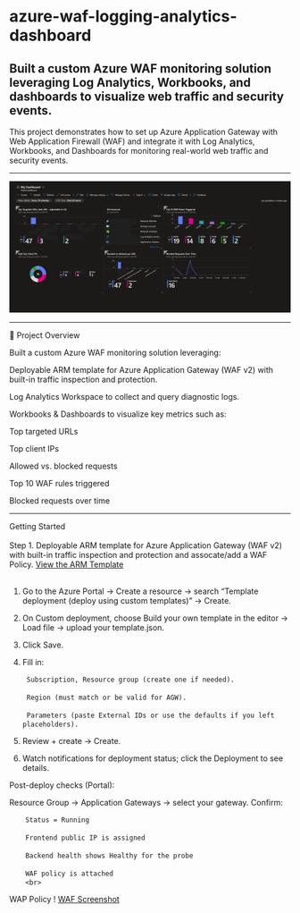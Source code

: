 # azure-waf-logging-analytics-dashboard
Built a custom Azure WAF monitoring solution leveraging Log Analytics, Workbooks, and dashboards to visualize web traffic and security events.
---
This project demonstrates how to set up Azure Application Gateway with Web Application Firewall (WAF) and integrate it with Log Analytics, Workbooks, and Dashboards for monitoring real-world web traffic and security events.

---

![Dashboard Screenshot](MyDashboard.png)

---

🚀 Project Overview

Built a custom Azure WAF monitoring solution leveraging:

Deployable ARM template for Azure Application Gateway (WAF v2) with built-in traffic inspection and protection.

Log Analytics Workspace to collect and query diagnostic logs.

Workbooks & Dashboards to visualize key metrics such as:

Top targeted URLs

Top client IPs

Allowed vs. blocked requests

Top 10 WAF rules triggered

Blocked requests over time

---
Getting Started<br>
<br>
Step 1.
Deployable ARM template for Azure Application Gateway (WAF v2) with built-in traffic inspection and protection and assocate/add a WAF Policy.
[View the ARM Template](azure-application-gateway-arm-template)
<br>
<br>
1. Go to the Azure Portal → Create a resource → search “Template deployment (deploy using custom templates)” → Create.

2. On Custom deployment, choose Build your own template in the editor → Load file → upload your template.json.

3. Click Save.

4. Fill in:

        Subscription, Resource group (create one if needed).

        Region (must match or be valid for AGW).

        Parameters (paste External IDs or use the defaults if you left placeholders).

5. Review + create → Create.

6. Watch notifications for deployment status; click the Deployment to see details.

Post-deploy checks (Portal):

  Resource Group → Application Gateways → select your gateway. Confirm:

        Status = Running

        Frontend public IP is assigned

        Backend health shows Healthy for the probe

        WAF policy is attached
        <br>
WAP Policy
! [WAF Screenshot](WAFPolicy.png)

